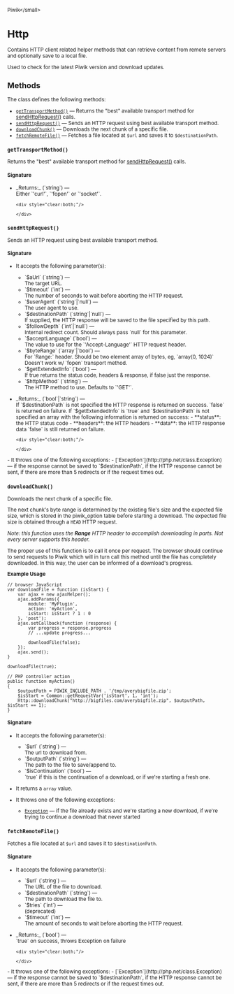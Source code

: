 <small>Piwik\</small>

Http
====

Contains HTTP client related helper methods that can retrieve content from remote servers and optionally save to a local file.

Used to check for the latest Piwik version and download updates.

Methods
-------

The class defines the following methods:

- [`getTransportMethod()`](#gettransportmethod) &mdash; Returns the "best" available transport method for [sendHttpRequest()](/api-reference/Piwik/Http#sendhttprequest) calls.
- [`sendHttpRequest()`](#sendhttprequest) &mdash; Sends an HTTP request using best available transport method.
- [`downloadChunk()`](#downloadchunk) &mdash; Downloads the next chunk of a specific file.
- [`fetchRemoteFile()`](#fetchremotefile) &mdash; Fetches a file located at `$url` and saves it to `$destinationPath`.

<a name="gettransportmethod" id="gettransportmethod"></a>
<a name="getTransportMethod" id="getTransportMethod"></a>
### `getTransportMethod()` 
Returns the "best" available transport method for [sendHttpRequest()](/api-reference/Piwik/Http#sendhttprequest) calls.

#### Signature


<ul>
  <li>
    <div markdown="1" class="parameter">
    _Returns:_  (`string`) &mdash;
    <div markdown="1" class="param-desc">Either `'curl'`, `'fopen'` or `'socket'`.</div>

    <div style="clear:both;"/>

    </div>
  </li>
</ul>

<a name="sendhttprequest" id="sendhttprequest"></a>
<a name="sendHttpRequest" id="sendHttpRequest"></a>
### `sendHttpRequest()` 
Sends an HTTP request using best available transport method.

#### Signature

-  It accepts the following parameter(s):

   <ul>
   <li>
      <div markdown="1" class="parameter">
      `$aUrl` (`string`) &mdash;

      <div markdown="1" class="param-desc"> The target URL.</div>

      <div style="clear:both;"/>

      </div>
   </li>
   <li>
      <div markdown="1" class="parameter">
      `$timeout` (`int`) &mdash;

      <div markdown="1" class="param-desc"> The number of seconds to wait before aborting the HTTP request.</div>

      <div style="clear:both;"/>

      </div>
   </li>
   <li>
      <div markdown="1" class="parameter">
      `$userAgent` (`string`|`null`) &mdash;

      <div markdown="1" class="param-desc"> The user agent to use.</div>

      <div style="clear:both;"/>

      </div>
   </li>
   <li>
      <div markdown="1" class="parameter">
      `$destinationPath` (`string`|`null`) &mdash;

      <div markdown="1" class="param-desc"> If supplied, the HTTP response will be saved to the file specified by this path.</div>

      <div style="clear:both;"/>

      </div>
   </li>
   <li>
      <div markdown="1" class="parameter">
      `$followDepth` (`int`|`null`) &mdash;

      <div markdown="1" class="param-desc"> Internal redirect count. Should always pass `null` for this parameter.</div>

      <div style="clear:both;"/>

      </div>
   </li>
   <li>
      <div markdown="1" class="parameter">
      `$acceptLanguage` (`bool`) &mdash;

      <div markdown="1" class="param-desc"> The value to use for the `'Accept-Language'` HTTP request header.</div>

      <div style="clear:both;"/>

      </div>
   </li>
   <li>
      <div markdown="1" class="parameter">
      `$byteRange` (`array`|`bool`) &mdash;

      <div markdown="1" class="param-desc"> For `Range:` header. Should be two element array of bytes, eg, `array(0, 1024)` Doesn't work w/ `fopen` transport method.</div>

      <div style="clear:both;"/>

      </div>
   </li>
   <li>
      <div markdown="1" class="parameter">
      `$getExtendedInfo` (`bool`) &mdash;

      <div markdown="1" class="param-desc"> If true returns the status code, headers & response, if false just the response.</div>

      <div style="clear:both;"/>

      </div>
   </li>
   <li>
      <div markdown="1" class="parameter">
      `$httpMethod` (`string`) &mdash;

      <div markdown="1" class="param-desc"> The HTTP method to use. Defaults to `'GET'`.</div>

      <div style="clear:both;"/>

      </div>
   </li>
   </ul>

<ul>
  <li>
    <div markdown="1" class="parameter">
    _Returns:_  (`bool`|`string`) &mdash;
    <div markdown="1" class="param-desc">If `$destinationPath` is not specified the HTTP response is returned on success. `false` is returned on failure. If `$getExtendedInfo` is `true` and `$destinationPath` is not specified an array with the following information is returned on success: - **status**: the HTTP status code - **headers**: the HTTP headers - **data**: the HTTP response data `false` is still returned on failure.</div>

    <div style="clear:both;"/>

    </div>
  </li>
</ul>
- It throws one of the following exceptions:
    - [`Exception`](http://php.net/class.Exception) &mdash; if the response cannot be saved to `$destinationPath`, if the HTTP response cannot be sent, if there are more than 5 redirects or if the request times out.

<a name="downloadchunk" id="downloadchunk"></a>
<a name="downloadChunk" id="downloadChunk"></a>
### `downloadChunk()` 
Downloads the next chunk of a specific file.

The next chunk's byte range
is determined by the existing file's size and the expected file size, which
is stored in the piwik_option table before starting a download. The expected
file size is obtained through a `HEAD` HTTP request.

_Note: this function uses the **Range** HTTP header to accomplish downloading in
parts. Not every server supports this header._

The proper use of this function is to call it once per request. The browser
should continue to send requests to Piwik which will in turn call this method
until the file has completely downloaded. In this way, the user can be informed
of a download's progress.

**Example Usage**

```
// browser JavaScript
var downloadFile = function (isStart) {
    var ajax = new ajaxHelper();
    ajax.addParams({
        module: 'MyPlugin',
        action: 'myAction',
        isStart: isStart ? 1 : 0
    }, 'post');
    ajax.setCallback(function (response) {
        var progress = response.progress
        // ...update progress...

        downloadFile(false);
    });
    ajax.send();
}

downloadFile(true);
```

```
// PHP controller action
public function myAction()
{
    $outputPath = PIWIK_INCLUDE_PATH . '/tmp/averybigfile.zip';
    $isStart = Common::getRequestVar('isStart', 1, 'int');
    Http::downloadChunk("http://bigfiles.com/averybigfile.zip", $outputPath, $isStart == 1);
}
```

#### Signature

-  It accepts the following parameter(s):

   <ul>
   <li>
      <div markdown="1" class="parameter">
      `$url` (`string`) &mdash;

      <div markdown="1" class="param-desc"> The url to download from.</div>

      <div style="clear:both;"/>

      </div>
   </li>
   <li>
      <div markdown="1" class="parameter">
      `$outputPath` (`string`) &mdash;

      <div markdown="1" class="param-desc"> The path to the file to save/append to.</div>

      <div style="clear:both;"/>

      </div>
   </li>
   <li>
      <div markdown="1" class="parameter">
      `$isContinuation` (`bool`) &mdash;

      <div markdown="1" class="param-desc"> `true` if this is the continuation of a download, or if we're starting a fresh one.</div>

      <div style="clear:both;"/>

      </div>
   </li>
   </ul>
- It returns a `array` value.
- It throws one of the following exceptions:
    - [`Exception`](http://php.net/class.Exception) &mdash; if the file already exists and we&#039;re starting a new download, if we&#039;re trying to continue a download that never started

<a name="fetchremotefile" id="fetchremotefile"></a>
<a name="fetchRemoteFile" id="fetchRemoteFile"></a>
### `fetchRemoteFile()` 
Fetches a file located at `$url` and saves it to `$destinationPath`.

#### Signature

-  It accepts the following parameter(s):

   <ul>
   <li>
      <div markdown="1" class="parameter">
      `$url` (`string`) &mdash;

      <div markdown="1" class="param-desc"> The URL of the file to download.</div>

      <div style="clear:both;"/>

      </div>
   </li>
   <li>
      <div markdown="1" class="parameter">
      `$destinationPath` (`string`) &mdash;

      <div markdown="1" class="param-desc"> The path to download the file to.</div>

      <div style="clear:both;"/>

      </div>
   </li>
   <li>
      <div markdown="1" class="parameter">
      `$tries` (`int`) &mdash;

      <div markdown="1" class="param-desc"> (deprecated)</div>

      <div style="clear:both;"/>

      </div>
   </li>
   <li>
      <div markdown="1" class="parameter">
      `$timeout` (`int`) &mdash;

      <div markdown="1" class="param-desc"> The amount of seconds to wait before aborting the HTTP request.</div>

      <div style="clear:both;"/>

      </div>
   </li>
   </ul>

<ul>
  <li>
    <div markdown="1" class="parameter">
    _Returns:_  (`bool`) &mdash;
    <div markdown="1" class="param-desc">`true` on success, throws Exception on failure</div>

    <div style="clear:both;"/>

    </div>
  </li>
</ul>
- It throws one of the following exceptions:
    - [`Exception`](http://php.net/class.Exception) &mdash; if the response cannot be saved to `$destinationPath`, if the HTTP response cannot be sent, if there are more than 5 redirects or if the request times out.

